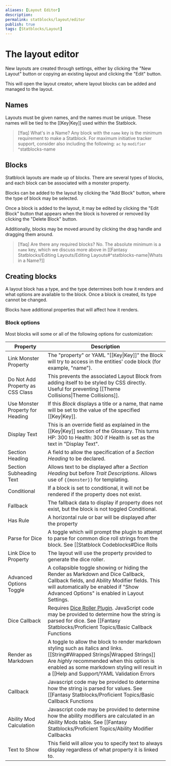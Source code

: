 ```yaml
---
aliases: [Layout Editor]
description: 
permalink: statblocks/layout/editor
publish: true
tags: [Statblocks/Layout]
---
```


# The layout editor

New layouts are created through settings, either by clicking the "New Layout" button or copying an existing layout and clicking the "Edit" button.

This will open the layout creator, where layout blocks can be added and managed to the layout.

## Names

Layouts must be given names, and the names must be unique. These names will be tied to the [[Key|Key]] used within the Statblock.

> [!faq] What's in a Name?
> Any block with the `name` key is the minimum requirement to make a Statblock.
> For maximum initiative tracker support, consider also including the following:
> `ac`
> `hp`
> `modifier`
^statblocks-name

## Blocks

Statblock layouts are made up of blocks. There are several types of blocks, and each block can be associated with a monster property.

Blocks can be added to the layout by clicking the "Add Block" button, where the type of block may be selected.

Once a block is added to the layout, it may be edited by clicking the "Edit Block" button that appears when the block is hovered or removed by clicking the "Delete Block" button.

Additionally, blocks may be moved around by clicking the drag handle and dragging them around.

>[!faq] Are there any required blocks?
> No. The absolute minimum is a `name` key, which we discuss more above in [[Fantasy Statblocks/Editing Layouts/Editing Layouts#^statblocks-name|Whats in a Name?]]

## Creating blocks

A layout block has a type, and the type determines both how it renders and what options are available to the block. Once a block is created, its type cannot be changed.

Blocks have additional properties that will affect how it renders.

### Block options

Most blocks will some or all of the following options for customization:

| Property                         | Description                                                                                                                                                                                                                                                                                                                                                       |
|----------------------------------|-------------------------------------------------------------------------------------------------------------------------------------------------------------------------------------------------------------------------------------------------------------------------------------------------------------------------------------------------------------------|
| Link Monster Property            | The "property" or YAML "[[Key\|Key]]" the Block will try to access in the entities\' code block (for example, "name").                                                                                                                                                                                                                                            |
| Do Not Add Property as CSS Class | This prevents the associated Layout Block from adding itself to be styled by CSS directly. Useful for preventing [[Theme Collisions\|Theme Collisions]].                                                                                                                                                                                                          |
| Use Monster Property for Heading | If this *Block* displays a title or a name, that name will be set to the value of the specified [[Key\|Key]].                                                                                                                                                                                                                                                     |
| Display Text                     | This is an override field as explained in the [[Key\|Key]] section of the Glossary. This turns HP: 300 to Health: 300 if Health is set as the text in "Display Text".                                                                                                                                                                                             |
| Section Heading                  | A field to allow the specification of a *Section Heading* to be declared.                                                                                                                                                                                                                                                                                         |
| Section Subheading Text          | Allows text to be displayed after a *Section Heading* but before *Trait Descriptions*. Allows use of `{{monster}}` for templating.                                                                                                                                                                                                                                |
| Conditional                      | If a block is set to conditional, it will not be rendered if the property does not exist.                                                                                                                                                                                                                                                                         |
| Fallback                         | The fallback data to display if property does not exist, but the block is not toggled Conditional.                                                                                                                                                                                                                                                                |
| Has Rule                         | A horizontal rule or bar will be displayed after the property                                                                                                                                                                                                                                                                                                     |
| Parse for Dice                   | A toggle which will prompt the plugin to attempt to parse for common dice roll strings from the block. See [[Statblock Codeblocks#Dice Rolls|Dice Rolls]].                                                                                                                                                                                                             |
| Link Dice to Property            | The layout will use the property provided to generate the dice roller.                                                                                                                                                                                                                                                                                            |
| Advanced Options Toggle          | A collapsible toggle showing or hiding the Render as Markdown and Dice Callback, Callback fields, and Ability Modifier fields. This will automatically be enabled if "Show Advanced Options" is enabled in Layout Settings.                                                                                                                                       |
| Dice Callback                    | Requires [Dice Roller Plugin](https://github.com/valentine195/obsidian-dice-roller). JavaScript code may be provided to determine how the string is parsed for dice. See [[Fantasy Statblocks/Proficient Topics/Basic Callback Functions|Callback Functions]] for more information on Callbacks.                                                                                                      |
| Render as Markdown               | A toggle to allow the block to render markdown styling such as italics and links. [[String#Wrapped Strings\|Wrapped Strings]] Are *highly* recommended when this option is enabled as some markdown styling will result in a [[Help and Support/YAML Validation Errors|Failed Render]] without it.                                                                                |
| Callback                         | Javascript code may be provided to determine how the string is parsed for values. See [[Fantasy Statblocks/Proficient Topics/Basic Callback Functions|Callback Functions]] for more information on Callbacks.                                                                                                                                                                                         |
| Ability Mod Calculation          | Javascript code may be provided to determine how the ability modifiers are calculated in an Ability Mods table. See [[Fantasy Statblocks/Proficient Topics/Ability Modifier Callbacks|Ability Modifier Callbacks]].                                                                                                                                                                                   |
| Text to Show                     | This field will allow you                                                                                                                                                                                                                                                          to specify text to always display regardless of what property it is linked to. |
